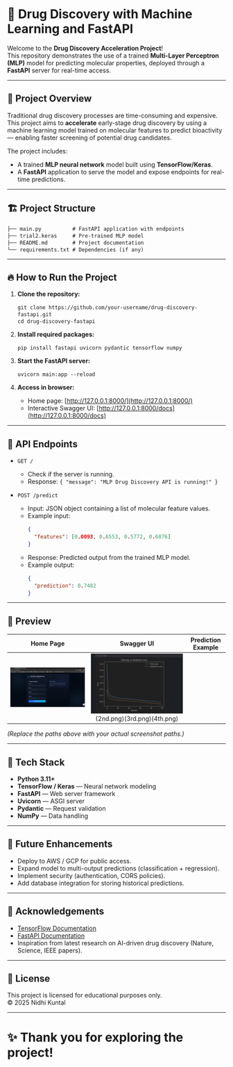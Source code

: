 # 🚀 Drug Discovery with Machine Learning and FastAPI

Welcome to the **Drug Discovery Acceleration Project**!  
This repository demonstrates the use of a trained **Multi-Layer Perceptron (MLP)** model for predicting molecular properties, deployed through a **FastAPI** server for real-time access.

---

## 🧠 Project Overview

Traditional drug discovery processes are time-consuming and expensive.  
This project aims to **accelerate** early-stage drug discovery by using a machine learning model trained on molecular features to predict bioactivity — enabling faster screening of potential drug candidates.

The project includes:
- A trained **MLP neural network** model built using **TensorFlow/Keras**.
- A **FastAPI** application to serve the model and expose endpoints for real-time predictions.

---

## 🏗️ Project Structure

```
├── main.py          # FastAPI application with endpoints
├── trial2.keras     # Pre-trained MLP model
├── README.md        # Project documentation
└── requirements.txt # Dependencies (if any)
```

---

## 🔥 How to Run the Project

1. **Clone the repository:**
   ```
   git clone https://github.com/your-username/drug-discovery-fastapi.git
   cd drug-discovery-fastapi
   ```

2. **Install required packages:**
   ```
   pip install fastapi uvicorn pydantic tensorflow numpy
   ```

3. **Start the FastAPI server:**
   ```
   uvicorn main:app --reload
   ```

4. **Access in browser:**
   - Home page: [http://127.0.0.1:8000/](http://127.0.0.1:8000/)
   - Interactive Swagger UI: [http://127.0.0.1:8000/docs](http://127.0.0.1:8000/docs)

---

## 🌟 API Endpoints

- `GET /`
  - Check if the server is running.
  - Response: `{ "message": "MLP Drug Discovery API is running!" }`
  
- `POST /predict`
  - Input: JSON object containing a list of molecular feature values.
  - Example input:
    ```json
    {
      "features": [0.0093, 0.6553, 0.5772, 0.6876]
    }
    ```
  - Response: Predicted output from the trained MLP model.
  - Example output:
    ```json
    {
      "prediction": 0.7482
    }
    ```

---

## 📸 Preview

| Home Page | Swagger UI | Prediction Example |
|:---------:|:----------:|:------------------:|
| ![Home Screenshot](5th.png) | ![Prediction Screenshot](1st.png)(2nd.png)(3rd.png)(4th.png) |

*(Replace the paths above with your actual screenshot paths.)*

---

## 🧩 Tech Stack

- **Python 3.11+**
- **TensorFlow / Keras** — Neural network modeling
- **FastAPI** — Web server framework
- **Uvicorn** — ASGI server
- **Pydantic** — Request validation
- **NumPy** — Data handling

---

## 🚀 Future Enhancements

- Deploy to AWS / GCP for public access.
- Expand model to multi-output predictions (classification + regression).
- Implement security (authentication, CORS policies).
- Add database integration for storing historical predictions.

---

## 🙌 Acknowledgements

- [TensorFlow Documentation](https://www.tensorflow.org/)
- [FastAPI Documentation](https://fastapi.tiangolo.com/)
- Inspiration from latest research on AI-driven drug discovery (Nature, Science, IEEE papers).

---

## 📜 License

This project is licensed for educational purposes only.  
© 2025 Nidhi Kuntal

---

# ✨ Thank you for exploring the project!
